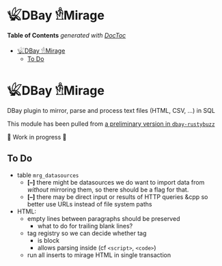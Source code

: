
# 𓆤DBay 𓁛Mirage

<!-- START doctoc generated TOC please keep comment here to allow auto update -->
<!-- DON'T EDIT THIS SECTION, INSTEAD RE-RUN doctoc TO UPDATE -->
**Table of Contents**  *generated with [DocToc](https://github.com/thlorenz/doctoc)*

- [𓆤DBay 𓁛Mirage](#%F0%93%86%A4dbay-%F0%93%81%9Bmirage)
  - [To Do](#to-do)

<!-- END doctoc generated TOC please keep comment here to allow auto update -->

# 𓆤DBay 𓁛Mirage


DBay plugin to mirror, parse and process text files (HTML, CSV, ...) in SQL

This module has been pulled from [a preliminary version in
`dbay-rustybuzz`](https://github.com/loveencounterflow/dbay-rustybuzz)

🚧 Work in progress 🚧

## To Do

* table `mrg_datasources`
  * **[–]** there might be datasources we do want to import data from *without* mirroring them, so there
    should be a flag for that.
  * **[–]** there may be direct input or results of HTTP queries &cpp so better use URLs instead of file
    system paths
* HTML:
  * empty lines between paragraphs should be preserved
    * what to do for trailing blank lines?
  * tag registry so we can decide whether tag
    * is block
    * allows parsing inside (cf `<script>`, `<code>`)
  * run all inserts to mirage HTML in single transaction

